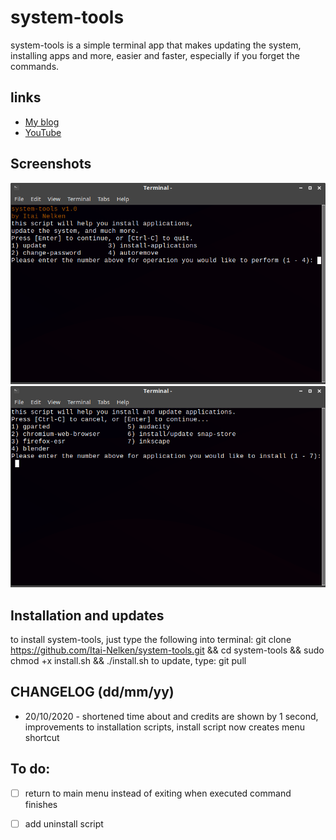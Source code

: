 # system-tools
system-tools is a simple terminal app that makes updating the system, installing apps and more, easier and faster, especially if you forget the commands.

## links

* [My blog](https://thepisite.blogspot.com/)
* [YouTube](https://youtube.com/channel/UCM4Fo6ncNybS1xhJHnWSODg)

## Screenshots

![system-tools1](screenshots/system-tools-1.png)
![system-tools2](screenshots/system-tools-2.png)

## Installation and updates

to install system-tools, just type the following into terminal:
git clone https://github.com/Itai-Nelken/system-tools.git && cd system-tools && sudo chmod +x install.sh && ./install.sh
to update, type: git pull


## CHANGELOG (dd/mm/yy)

 * 20/10/2020 - shortened time about and credits are shown by 1 second, improvements to installation scripts, install script now creates menu shortcut
  
  
## To do:

- [ ] return to main menu instead of exiting when executed command finishes
- [ ] add uninstall script
  
